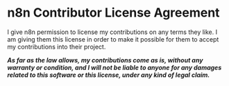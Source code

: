 # n8n Contributor License Agreement

I give n8n permission to license my contributions on any terms they like. I am giving them this license in order to make it possible for them to accept my contributions into their project.

**_As far as the law allows, my contributions come as is, without any warranty or condition, and I will not be liable to anyone for any damages related to this software or this license, under any kind of legal claim._**
